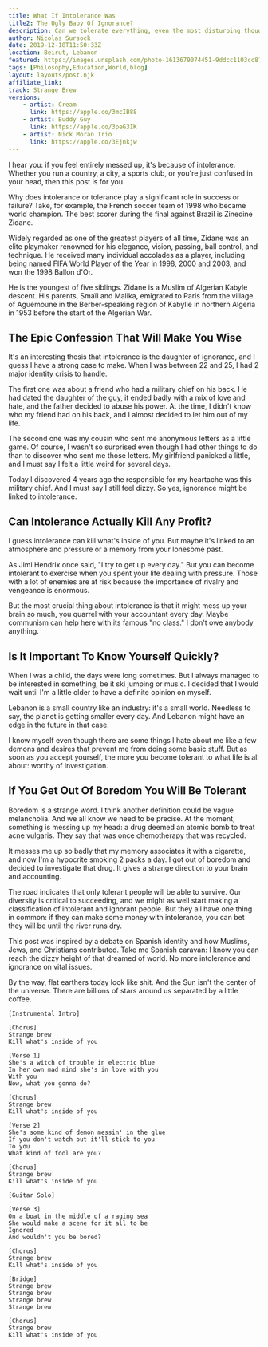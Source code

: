 ```yaml
---
title: What If Intolerance Was
title2: The Ugly Baby Of Ignorance?
description: Can we tolerate everything, even the most disturbing thoughts, stories or ideas? The last time I was sober I couldn't tolerate anymore the mess we're in.
author: Nicolas Sursock
date: 2019-12-18T11:50:33Z
location: Beirut, Lebanon
featured: https://images.unsplash.com/photo-1613679074451-9ddcc1103cc8?ixlib=rb-1.2.1&ixid=MnwxMjA3fDB8MHxwaG90by1wYWdlfHx8fGVufDB8fHx8&auto=format&fit=crop&w=1080&q=80
tags: [Philosophy,Education,World,blog]
layout: layouts/post.njk
affiliate_link: 
track: Strange Brew
versions:
    - artist: Cream
      link: https://apple.co/3mcIB88
    - artist: Buddy Guy
      link: https://apple.co/3peG3IK
    - artist: Nick Moran Trio
      link: https://apple.co/3Ejnkjw
---
```


I hear you: if you feel entirely messed up, it's because of intolerance. Whether you run a country, a city, a sports club, or you're just confused in your head, then this post is for you.

Why does intolerance or tolerance play a significant role in success or failure? Take, for example, the French soccer team of 1998 who became world champion. The best scorer during the final against Brazil is Zinedine Zidane.

Widely regarded as one of the greatest players of all time, Zidane was an elite playmaker renowned for his elegance, vision, passing, ball control, and technique. He received many individual accolades as a player, including being named FIFA World Player of the Year in 1998, 2000 and 2003, and won the 1998 Ballon d'Or.

He is the youngest of five siblings. Zidane is a Muslim of Algerian Kabyle descent. His parents, Smaïl and Malika, emigrated to Paris from the village of Aguemoune in the Berber-speaking region of Kabylie in northern Algeria in 1953 before the start of the Algerian War.

## The Epic Confession That Will Make You Wise

It's an interesting thesis that intolerance is the daughter of ignorance, and I guess I have a strong case to make. When I was between 22 and 25, I had 2 major identity crisis to handle.

The first one was about a friend who had a military chief on his back. He had dated the daughter of the guy, it ended badly with a mix of love and hate, and the father decided to abuse his power. At the time, I didn't know who my friend had on his back, and I almost decided to let him out of my life.

The second one was my cousin who sent me anonymous letters as a little game. Of course, I wasn't so surprised even though I had other things to do than to discover who sent me those letters. My girlfriend panicked a little, and I must say I felt a little weird for several days.

Today I discovered 4 years ago the responsible for my heartache was this military chief. And I must say I still feel dizzy. So yes, ignorance might be linked to intolerance.

## Can Intolerance Actually Kill Any Profit?

I guess intolerance can kill what's inside of you. But maybe it's linked to an atmosphere and pressure or a memory from your lonesome past.

As Jimi Hendrix once said, "I try to get up every day." But you can become intolerant to exercise when you spent your life dealing with pressure. Those with a lot of enemies are at risk because the importance of rivalry and vengeance is enormous.

But the most crucial thing about intolerance is that it might mess up your brain so much, you quarrel with your accountant every day. Maybe communism can help here with its famous "no class." I don't owe anybody anything.

## Is It Important To Know Yourself Quickly?

When I was a child, the days were long sometimes. But I always managed to be interested in something, be it ski jumping or music. I decided that I would wait until I'm a little older to have a definite opinion on myself.

Lebanon is a small country like an industry: it's a small world. Needless to say, the planet is getting smaller every day. And Lebanon might have an edge in the future in that case.

I know myself even though there are some things I hate about me like a few demons and desires that prevent me from doing some basic stuff. But as soon as you accept yourself, the more you become tolerant to what life is all about: worthy of investigation.

## If You Get Out Of Boredom You Will Be Tolerant

Boredom is a strange word. I think another definition could be vague melancholia. And we all know we need to be precise. At the moment, something is messing up my head: a drug deemed an atomic bomb to treat acne vulgaris. They say that was once chemotherapy that was recycled.

It messes me up so badly that my memory associates it with a cigarette, and now I'm a hypocrite smoking 2 packs a day. I got out of boredom and decided to investigate that drug. It gives a strange direction to your brain and accounting.

The road indicates that only tolerant people will be able to survive. Our diversity is critical to succeeding, and we might as well start making a classification of intolerant and ignorant people. But they all have one thing in common: if they can make some money with intolerance, you can bet they will be until the river runs dry.

This post was inspired by a debate on Spanish identity and how Muslims, Jews, and Christians contributed. Take me Spanish caravan: I know you can reach the dizzy height of that dreamed of world. No more intolerance and ignorance on vital issues.

By the way, flat earthers today look like shit. And the Sun isn't the center of the universe. There are billions of stars around us separated by a little coffee.

```
[Instrumental Intro]

[Chorus]
Strange brew
Kill what's inside of you

[Verse 1]
She's a witch of trouble in electric blue
In her own mad mind she's in love with you
With you
Now, what you gonna do?

[Chorus]
Strange brew
Kill what's inside of you

[Verse 2]
She's some kind of demon messin' in the glue
If you don't watch out it'll stick to you
To you
What kind of fool are you?

[Chorus]
Strange brew
Kill what's inside of you

[Guitar Solo]

[Verse 3]
On a boat in the middle of a raging sea
She would make a scene for it all to be
Ignored
And wouldn't you be bored?

[Chorus]
Strange brew
Kill what's inside of you

[Bridge]
Strange brew
Strange brew
Strange brew
Strange brew

[Chorus]
Strange brew
Kill what's inside of you
```
